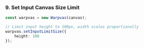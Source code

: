 ### 9. Set Input Canvas Size Limit

```typescript
const warpvas = new Warpvas(canvas);

// Limit input height to 100px, width scales proportionally
warpvas.setInputLimitSize({
    height: 100
});
```